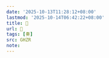 ```yaml
---
date: '2025-10-13T11:28:12+08:00'
lastmod: '2025-10-14T06:42:22+08:00'
title: 󰛿
url: 󰛿
tags: [奏]
src: GHZR
note:
---
```

